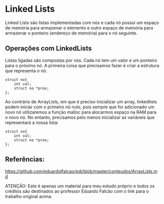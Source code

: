 # Linked Lists
Linked Lists são listas implementadas com nós e cada nó possui um espaço de memória para armazenar o elemento e outro espaço de memória para armazenar o ponteiro (endereço de memória) para o nó seguinte.

## Operações com LinkedLists
Listas ligadas são compostas por nós. Cada nó tem um valor e um ponteiro para o próximo nó. A primeira coisa que precisamos fazer é criar a estrutura que representa o nó.
```
struct no{
    int val;
    struct no *prox;
};
```
Ao contrário de ArrayLists, em que é preciso inicializar um array, linkedlists podem iniciar com o primeiro nó nulo, pois sempre que for adicionado um novo nó utilizaremos a função malloc para alocarmos espaço na RAM para o novo nó. No entanto, precisamos pelo menos inicializar as variáveis que representará a nossa lista:
```
struct no{
    int val;
    struct no *prox;
};
```



## Referências:
https://github.com/eduardolfalcao/edi/blob/master/conteudos/ArrayLists.md

ATENÇÃO: Este é apenas um material para meu estudo próprio e todos os créditos são destinados ao professor Eduardo Falcão com o link para o trabalho original acima.
